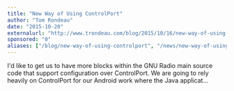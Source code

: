 ```yaml
---
title: "New Way of Using ControlPort"
author: "Tom Rondeau"
date: "2015-10-20"
externalurl: "http://www.trondeau.com/blog/2015/10/16/new-way-of-using-controlport"
sponsored: "0"
aliases: ["/blog/new-way-of-using-controlport", "/news/new-way-of-using-controlport"]
---
```

I'd like to get us to have more blocks within the GNU Radio main source code that support configuration over ControlPort. We are going to rely heavily on ControlPort for our Android work where the Java applicat...
<!--more-->